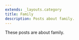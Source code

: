 ```yaml
---
extends: _layouts.category
title: Family
description: Posts about family.
---
```


These posts are about family.
